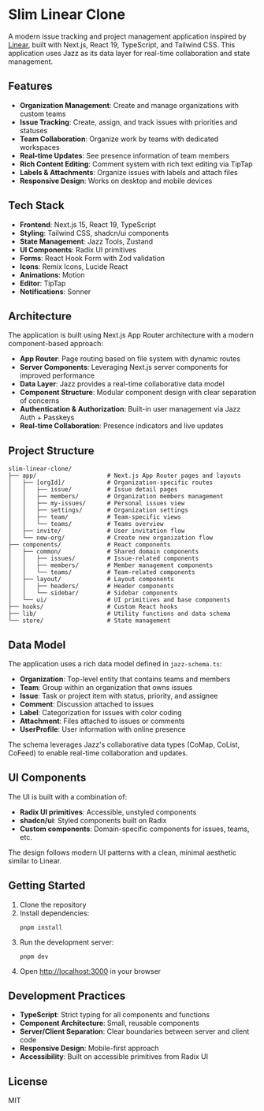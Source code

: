# Slim Linear Clone

A modern issue tracking and project management application inspired by [Linear](https://linear.app), built with Next.js, React 19, TypeScript, and Tailwind CSS. This application uses Jazz as its data layer for real-time collaboration and state management.

## Features

- **Organization Management**: Create and manage organizations with custom teams
- **Issue Tracking**: Create, assign, and track issues with priorities and statuses
- **Team Collaboration**: Organize work by teams with dedicated workspaces
- **Real-time Updates**: See presence information of team members
- **Rich Content Editing**: Comment system with rich text editing via TipTap
- **Labels & Attachments**: Organize issues with labels and attach files
- **Responsive Design**: Works on desktop and mobile devices

## Tech Stack

- **Frontend**: Next.js 15, React 19, TypeScript
- **Styling**: Tailwind CSS, shadcn/ui components
- **State Management**: Jazz Tools, Zustand
- **UI Components**: Radix UI primitives
- **Forms**: React Hook Form with Zod validation
- **Icons**: Remix Icons, Lucide React
- **Animations**: Motion
- **Editor**: TipTap
- **Notifications**: Sonner

## Architecture

The application is built using Next.js App Router architecture with a modern component-based approach:

- **App Router**: Page routing based on file system with dynamic routes
- **Server Components**: Leveraging Next.js server components for improved performance
- **Data Layer**: Jazz provides a real-time collaborative data model
- **Component Structure**: Modular component design with clear separation of concerns
- **Authentication & Authorization**: Built-in user management via Jazz Auth + Passkeys
- **Real-time Collaboration**: Presence indicators and live updates

## Project Structure

```
slim-linear-clone/
├── app/                    # Next.js App Router pages and layouts
│   ├── [orgId]/            # Organization-specific routes
│   │   ├── issue/          # Issue detail pages
│   │   ├── members/        # Organization members management
│   │   ├── my-issues/      # Personal issues view
│   │   ├── settings/       # Organization settings
│   │   ├── team/           # Team-specific views
│   │   └── teams/          # Teams overview
│   ├── invite/             # User invitation flow
│   └── new-org/            # Create new organization flow
├── components/             # React components
│   ├── common/             # Shared domain components
│   │   ├── issues/         # Issue-related components
│   │   ├── members/        # Member management components
│   │   └── teams/          # Team-related components
│   ├── layout/             # Layout components
│   │   ├── headers/        # Header components
│   │   └── sidebar/        # Sidebar components
│   └── ui/                 # UI primitives and base components
├── hooks/                  # Custom React hooks
├── lib/                    # Utility functions and data schema
└── store/                  # State management
```

## Data Model

The application uses a rich data model defined in `jazz-schema.ts`:

- **Organization**: Top-level entity that contains teams and members
- **Team**: Group within an organization that owns issues
- **Issue**: Task or project item with status, priority, and assignee
- **Comment**: Discussion attached to issues
- **Label**: Categorization for issues with color coding
- **Attachment**: Files attached to issues or comments
- **UserProfile**: User information with online presence

The schema leverages Jazz's collaborative data types (CoMap, CoList, CoFeed) to enable real-time collaboration and updates.

## UI Components

The UI is built with a combination of:

- **Radix UI primitives**: Accessible, unstyled components
- **shadcn/ui**: Styled components built on Radix
- **Custom components**: Domain-specific components for issues, teams, etc.

The design follows modern UI patterns with a clean, minimal aesthetic similar to Linear.

## Getting Started

1. Clone the repository
2. Install dependencies:
   ```
   pnpm install
   ```
3. Run the development server:
   ```
   pnpm dev
   ```
4. Open [http://localhost:3000](http://localhost:3000) in your browser

## Development Practices

- **TypeScript**: Strict typing for all components and functions
- **Component Architecture**: Small, reusable components
- **Server/Client Separation**: Clear boundaries between server and client code
- **Responsive Design**: Mobile-first approach
- **Accessibility**: Built on accessible primitives from Radix UI

## License

MIT
